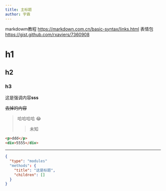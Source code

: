 ```yaml
---
title: 主标题
author: 宇霖
---
```


markdowm教程 <https://markdown.com.cn/basic-syntax/links.html>
表情包 <https://gist.github.com/rxaviers/7360908>

# h1
## h2
### h3

这是强调内容**sss**

~~去掉的内容~~

> 哈哈哈哈 :joy:
>> 未知

```html
<p>ddd</p>
<div>5555</div>
```
---
```json
{
  "type": "modules"
  "methods": {
    "title": "这是标题",
    "children": []
  }
}
```
